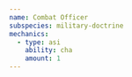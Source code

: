 ```yaml
---
name: Combat Officer
subspecies: military-doctrine
mechanics:
  - type: asi
    ability: cha
    amount: 1
---
```

